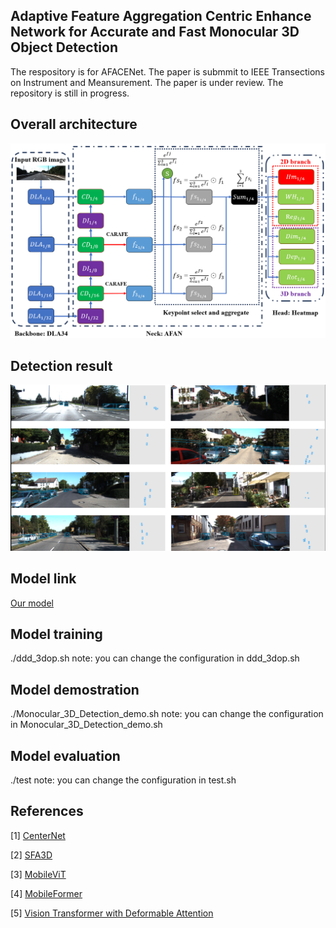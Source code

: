## Adaptive Feature Aggregation Centric Enhance Network for Accurate and Fast Monocular 3D Object Detection
The respository is for AFACENet. The paper is submmit to IEEE Transections on Instrument and Meansurement. The paper is under review. The repository is still in progress.

## Overall architecture
![image](https://github.com/PengWei-Lin/AFACENet/blob/main/pic/377734717_3568350886770723_955616644508864195_n.png)

## Detection result
![image](https://github.com/PengWei-Lin/AFACENet/blob/main/pic/377268711_2331490857034091_4453226347110264732_n.png)

## Model link
[Our model](https://drive.google.com/file/d/1zUgyva-F8SX_YwBInAypGsnGioDbmLKS/view?usp=sharing)

## Model training
./ddd_3dop.sh
note: you can change the configuration in ddd_3dop.sh

## Model demostration
./Monocular_3D_Detection_demo.sh
note: you can change the configuration in Monocular_3D_Detection_demo.sh

## Model evaluation
./test
note: you can change the configuration in test.sh

## References
[1] [CenterNet](https://github.com/xingyizhou/CenterNet)

[2] [SFA3D](https://github.com/maudzung/SFA3D)

[3] [MobileViT](https://github.com/huggingface/pytorch-image-models/blob/main/timm/models/mobilevit.py)

[4] [MobileFormer](https://github.com/kevinz8866/MobileFormer)

[5] [Vision Transformer with Deformable Attention](https://github.com/LeapLabTHU/DAT/tree/main)
